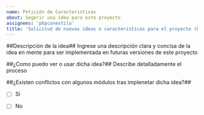 ```yaml
---
name: Petición de Caracteristicas
about: Segerir una idea para este proyecto
assignees: 'phpconestilo'
title: 'Solicitud de nuevas ideas o caracteristicas para el proyecto (Pull Request)'
---
```


##Descripción de la idea##
Ingrese una descripción clara y concisa de la idea en mente para ser implementada en futuras versiones de este proyecto

##¿Como puedo ver o usar dicha idea?##
Describe detalladamente el proceso

##¿Existen conflictos con algunos módulos tras implenetar dicha idea?##
- [ ] Si
- [ ] No

